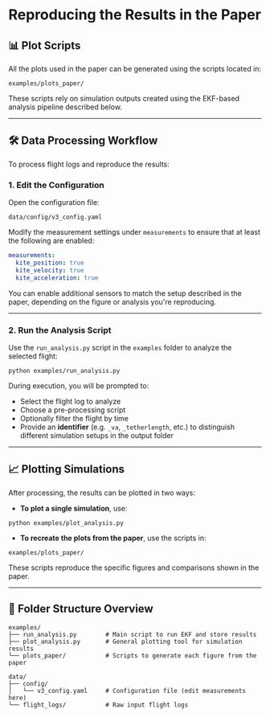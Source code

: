 # Reproducing the Results in the Paper

## 📊 Plot Scripts

All the plots used in the paper can be generated using the scripts located in:

~~~
examples/plots_paper/
~~~

These scripts rely on simulation outputs created using the EKF-based analysis pipeline described below.

---

## 🛠️ Data Processing Workflow

To process flight logs and reproduce the results:

### 1. Edit the Configuration

Open the configuration file:

~~~
data/config/v3_config.yaml
~~~

Modify the measurement settings under `measurements` to ensure that at least the following are enabled:

~~~yaml
measurements:
  kite_position: true
  kite_velocity: true
  kite_acceleration: true
~~~

You can enable additional sensors to match the setup described in the paper, depending on the figure or analysis you're reproducing.

---

### 2. Run the Analysis Script

Use the `run_analysis.py` script in the `examples` folder to analyze the selected flight:

~~~
python examples/run_analysis.py
~~~

During execution, you will be prompted to:

- Select the flight log to analyze
- Choose a pre-processing script
- Optionally filter the flight by time
- Provide an **identifier** (e.g. `_va`, `_tetherlength`, etc.) to distinguish different simulation setups in the output folder

---

## 📈 Plotting Simulations

After processing, the results can be plotted in two ways:

- **To plot a single simulation**, use:

~~~
python examples/plot_analysis.py
~~~

- **To recreate the plots from the paper**, use the scripts in:

~~~
examples/plots_paper/
~~~

These scripts reproduce the specific figures and comparisons shown in the paper.

---

## 📁 Folder Structure Overview

~~~
examples/
├── run_analysis.py        # Main script to run EKF and store results
├── plot_analysis.py       # General plotting tool for simulation results
└── plots_paper/           # Scripts to generate each figure from the paper

data/
├── config/
│   └── v3_config.yaml     # Configuration file (edit measurements here)
└── flight_logs/           # Raw input flight logs
~~~

